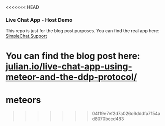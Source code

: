 <<<<<<< HEAD
### Live Chat App - Host Demo

This repo is just for the blog post purposes.
You can find the real app here: [SimpleChat.Support](https://github.com/juliancwirko/s-chat-app)

You can find the blog post here: [julian.io/live-chat-app-using-meteor-and-the-ddp-protocol/](http://julian.io/live-chat-app-using-meteor-and-the-ddp-protocol/)
=======
# meteors
>>>>>>> 04f19e7ef2d7a026c6dddfa7154ad8070bccd483
